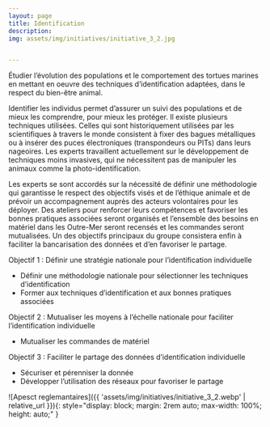 ```yaml
---
layout: page
title: Identification
description:  
img: assets/img/initiatives/initiative_3_2.jpg


---
```


Étudier l’évolution des populations et le comportement des tortues marines en mettant en oeuvre des techniques d’identification adaptées, dans le respect du bien-être animal.

Identifier les individus permet d’assurer un suivi des populations et de mieux les comprendre, pour mieux les protéger. Il existe plusieurs techniques utilisées. Celles qui sont historiquement utilisées par les scientifiques à travers le monde consistent à fixer des bagues métalliques ou à insérer des puces électroniques (transpondeurs ou PITs) dans leurs nageoires.  Les experts travaillent actuellement sur le développement de techniques moins invasives, qui ne nécessitent pas de manipuler les animaux comme la photo-identification.

Les experts se sont accordés sur la nécessité de définir une méthodologie qui garantisse le respect des objectifs visés et de l’éthique animale et de prévoir un accompagnement auprès des acteurs volontaires pour les déployer. Des ateliers pour renforcer leurs compétences et favoriser les bonnes pratiques associées seront organisés et l’ensemble des besoins en matériel dans les Outre-Mer seront recensés et les commandes seront mutualisées. Un des objectifs principaux du groupe consistera enfin à faciliter la bancarisation des données et d’en favoriser le partage.

Objectif 1 : Définir une stratégie nationale pour l’identification individuelle

<ul> 
    <li>Définir une méthodologie nationale pour sélectionner les techniques d’identification</li>
    <li>Former aux techniques d’identification et aux bonnes pratiques associées</li>
</ul>

Objectif 2 : Mutualiser les moyens à l’échelle nationale pour faciliter l’identification individuelle

<ul> 
    <li>Mutualiser les commandes de matériel</li>
</ul>

Objectif 3 : Faciliter le partage des données d’identification individuelle

<ul> 
    <li>Sécuriser et pérenniser la donnée</li>
    <li>Développer l’utilisation des réseaux pour favoriser le partage</li>
</ul>
    

![Apesct reglemantaires]({{ 'assets/img/initiatives/initiative_3_2.webp' | relative_url }}){: style="display: block; margin: 2rem auto; max-width: 100%; height: auto;" }